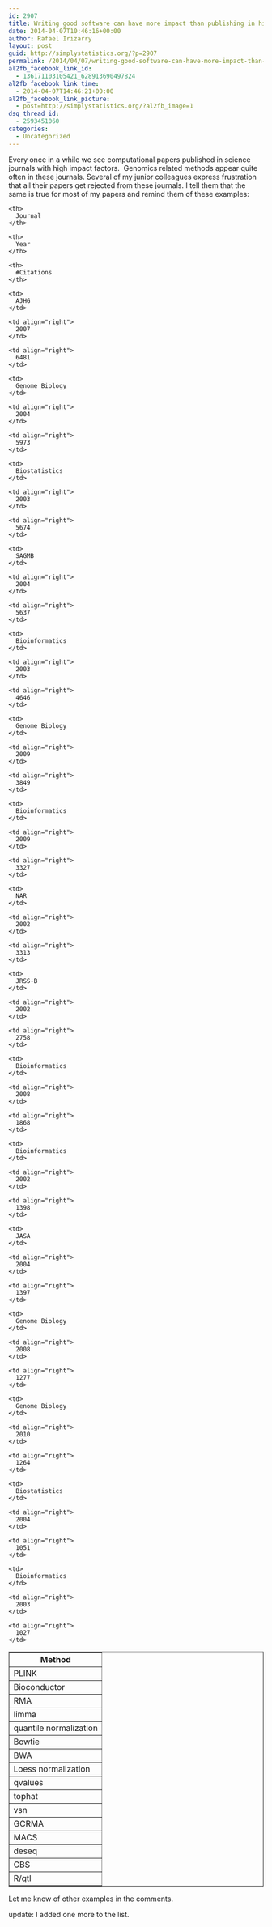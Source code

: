 ```yaml
---
id: 2907
title: Writing good software can have more impact than publishing in high impact journals for genomic statisticians
date: 2014-04-07T10:46:16+00:00
author: Rafael Irizarry
layout: post
guid: http://simplystatistics.org/?p=2907
permalink: /2014/04/07/writing-good-software-can-have-more-impact-than-publishing-in-high-impact-journals-for-genomic-statisticians/
al2fb_facebook_link_id:
  - 136171103105421_628913690497824
al2fb_facebook_link_time:
  - 2014-04-07T14:46:21+00:00
al2fb_facebook_link_picture:
  - post=http://simplystatistics.org/?al2fb_image=1
dsq_thread_id:
  - 2593451060
categories:
  - Uncategorized
---
```

<!-- html table generated in R 3.0.3 by xtable 1.7-1 package -->Every once in a while we see computational papers published in science journals with high impact factors.  Genomics related methods appear quite often in these journals. Several of my junior colleagues express frustration that all their papers get rejected from these journals. I tell them that the same is true for most of my papers and remind them of these examples: 

<!-- Sat Apr  5 22:41:28 2014 -->

<table border="1">
  <tr>
    <th>
      Method
    </th>
    
    <th>
      Journal
    </th>
    
    <th>
      Year
    </th>
    
    <th>
      #Citations
    </th>
  </tr>
  
  <tr>
    <td>
      PLINK
    </td>
    
    <td>
      AJHG
    </td>
    
    <td align="right">
      2007
    </td>
    
    <td align="right">
      6481
    </td>
  </tr>
  
  <tr>
    <td>
      Bioconductor
    </td>
    
    <td>
      Genome Biology
    </td>
    
    <td align="right">
      2004
    </td>
    
    <td align="right">
      5973
    </td>
  </tr>
  
  <tr>
    <td>
      RMA
    </td>
    
    <td>
      Biostatistics
    </td>
    
    <td align="right">
      2003
    </td>
    
    <td align="right">
      5674
    </td>
  </tr>
  
  <tr>
    <td>
      limma
    </td>
    
    <td>
      SAGMB
    </td>
    
    <td align="right">
      2004
    </td>
    
    <td align="right">
      5637
    </td>
  </tr>
  
  <tr>
    <td>
      quantile normalization
    </td>
    
    <td>
      Bioinformatics
    </td>
    
    <td align="right">
      2003
    </td>
    
    <td align="right">
      4646
    </td>
  </tr>
  
  <tr>
    <td>
      Bowtie
    </td>
    
    <td>
      Genome Biology
    </td>
    
    <td align="right">
      2009
    </td>
    
    <td align="right">
      3849
    </td>
  </tr>
  
  <tr>
    <td>
      BWA
    </td>
    
    <td>
      Bioinformatics
    </td>
    
    <td align="right">
      2009
    </td>
    
    <td align="right">
      3327
    </td>
  </tr>
  
  <tr>
    <td>
      Loess normalization
    </td>
    
    <td>
      NAR
    </td>
    
    <td align="right">
      2002
    </td>
    
    <td align="right">
      3313
    </td>
  </tr>
  
  <tr>
    <td>
      qvalues
    </td>
    
    <td>
      JRSS-B
    </td>
    
    <td align="right">
      2002
    </td>
    
    <td align="right">
      2758
    </td>
  </tr>
  
  <tr>
    <td>
      tophat
    </td>
    
    <td>
      Bioinformatics
    </td>
    
    <td align="right">
      2008
    </td>
    
    <td align="right">
      1868
    </td>
  </tr>
  
  <tr>
    <td>
      vsn
    </td>
    
    <td>
      Bioinformatics
    </td>
    
    <td align="right">
      2002
    </td>
    
    <td align="right">
      1398
    </td>
  </tr>
  
  <tr>
    <td>
      GCRMA
    </td>
    
    <td>
      JASA
    </td>
    
    <td align="right">
      2004
    </td>
    
    <td align="right">
      1397
    </td>
  </tr>
  
  <tr>
    <td>
      MACS
    </td>
    
    <td>
      Genome Biology
    </td>
    
    <td align="right">
      2008
    </td>
    
    <td align="right">
      1277
    </td>
  </tr>
  
  <tr>
    <td>
      deseq
    </td>
    
    <td>
      Genome Biology
    </td>
    
    <td align="right">
      2010
    </td>
    
    <td align="right">
      1264
    </td>
  </tr>
  
  <tr>
    <td>
      CBS
    </td>
    
    <td>
      Biostatistics
    </td>
    
    <td align="right">
      2004
    </td>
    
    <td align="right">
      1051
    </td>
  </tr>
  
  <tr>
    <td>
      R/qtl
    </td>
    
    <td>
      Bioinformatics
    </td>
    
    <td align="right">
      2003
    </td>
    
    <td align="right">
      1027
    </td>
  </tr>
</table>

Let me know of other examples in the comments.
  
update: I added one more to the list.